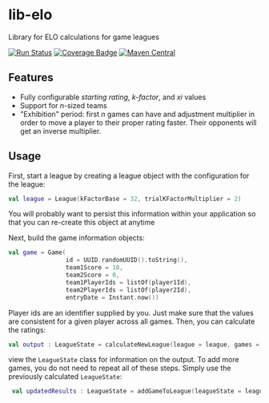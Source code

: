 # lib-elo
Library for ELO calculations for game leagues

[![Run Status](https://api.shippable.com/projects/5a12e20c79f26b0700c37035/badge?branch=master)](https://app.shippable.com/github/wakingrufus/lib-elo)
[![Coverage Badge](https://api.shippable.com/projects/5a12e20c79f26b0700c37035/coverageBadge?branch=master)](https://app.shippable.com/github/wakingrufus/lib-elo)
[![Maven Central](https://maven-badges.herokuapp.com/maven-central/com.github.wakingrufus/lib-elo/badge.svg)](https://maven-badges.herokuapp.com/maven-central/com.github.wakingrufus/lib-elo)

## Features
- Fully configurable _starting rating_, _k-factor_, and _xi_ values
- Support for _n_-sized teams
- "Exhibition" period: first _n_ games can have and adjustment multiplier in order to move a player to their proper rating faster. Their opponents will get an inverse multiplier.

## Usage

First, start a league by creating a league object with the configuration for the league:

```kotlin
val league = League(kFactorBase = 32, trialKFactorMultiplier = 2)
```

You will probably want to persist this information within your application so that you can re-create this object at anytime

Next, build the game information objects:

```kotlin
val game = Game(
                id = UUID.randomUUID().toString(),
                team1Score = 10,
                team2Score = 0,
                team1PlayerIds = listOf(player1Id),
                team2PlayerIds = listOf(player2Id),
                entryDate = Instant.now())
```

Player ids are an identifier supplied by you. Just make sure that the values are consistent for a given player across all games.
Then, you can calculate the ratings:

```kotlin
val output : LeagueState = calculateNewLeague(league = league, games = listOf(game))
```

view the `LeagueState` class for information on the output.
To add more games, you do not need to repeat all of these steps. 
Simply use the previously calculated `LeagueState`:

```kotlin
 val updatedResults : LeagueState = addGameToLeague(leagueState = leagueState, game = newGame)
```